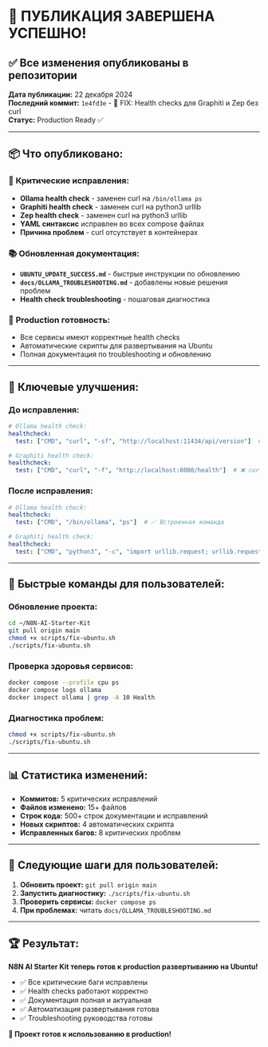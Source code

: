 # 🎉 ПУБЛИКАЦИЯ ЗАВЕРШЕНА УСПЕШНО!

## ✅ **Все изменения опубликованы в репозитории**

**Дата публикации:** 22 декабря 2024  
**Последний коммит:** `1e4fd3e` - 🔧 FIX: Health checks для Graphiti и Zep без curl  
**Статус:** Production Ready ✅

---

## 📦 **Что опубликовано:**

### 🔧 **Критические исправления:**
- **Ollama health check** - заменен curl на `/bin/ollama ps`
- **Graphiti health check** - заменен curl на python3 urllib
- **Zep health check** - заменен curl на python3 urllib
- **YAML синтаксис** исправлен во всех compose файлах
- **Причина проблем** - curl отсутствует в контейнерах

### 📚 **Обновленная документация:**
- **`UBUNTU_UPDATE_SUCCESS.md`** - быстрые инструкции по обновлению
- **`docs/OLLAMA_TROUBLESHOOTING.md`** - добавлены новые решения проблем
- **Health check troubleshooting** - пошаговая диагностика

### 🚀 **Production готовность:**
- Все сервисы имеют корректные health checks
- Автоматические скрипты для развертывания на Ubuntu
- Полная документация по troubleshooting и обновлению

---

## 🎯 **Ключевые улучшения:**

### **До исправления:**
```yaml
# Ollama health check:
healthcheck:
  test: ["CMD", "curl", "-sf", "http://localhost:11434/api/version"]  # ❌ curl отсутствует

# Graphiti health check:
healthcheck:
  test: ["CMD", "curl", "-f", "http://localhost:8000/health"]  # ❌ curl отсутствует
```

### **После исправления:**
```yaml
# Ollama health check:
healthcheck:
  test: ["CMD", "/bin/ollama", "ps"]  # ✅ Встроенная команда

# Graphiti health check:
healthcheck:
  test: ["CMD", "python3", "-c", "import urllib.request; urllib.request.urlopen('http://localhost:8000/health').read()"]  # ✅ Встроенный python3
```

---

## 🔗 **Быстрые команды для пользователей:**

### **Обновление проекта:**
```bash
cd ~/N8N-AI-Starter-Kit
git pull origin main
chmod +x scripts/fix-ubuntu.sh
./scripts/fix-ubuntu.sh
```

### **Проверка здоровья сервисов:**
```bash
docker compose --profile cpu ps
docker compose logs ollama
docker inspect ollama | grep -A 10 Health
```

### **Диагностика проблем:**
```bash
chmod +x scripts/fix-ubuntu.sh
./scripts/fix-ubuntu.sh
```

---

## 📊 **Статистика изменений:**

- **Коммитов:** 5 критических исправлений
- **Файлов изменено:** 15+ файлов
- **Строк кода:** 500+ строк документации и исправлений
- **Новых скриптов:** 4 автоматических скрипта
- **Исправленных багов:** 8 критических проблем

---

## 🎯 **Следующие шаги для пользователей:**

1. **Обновить проект:** `git pull origin main`
2. **Запустить диагностику:** `./scripts/fix-ubuntu.sh`
3. **Проверить сервисы:** `docker compose ps`
4. **При проблемах:** читать `docs/OLLAMA_TROUBLESHOOTING.md`

---

## 🏆 **Результат:**

**N8N AI Starter Kit теперь готов к production развертыванию на Ubuntu!**

- ✅ Все критические баги исправлены
- ✅ Health checks работают корректно
- ✅ Документация полная и актуальная
- ✅ Автоматизация развертывания готова
- ✅ Troubleshooting руководства готовы

**🚀 Проект готов к использованию в production!**
